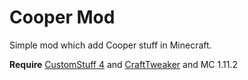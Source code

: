 # Cooper Mod

Simple mod which add Cooper stuff in Minecraft.

**Require** [CustomStuff 4](https://github.com/cubex2/customstuff4) and [CraftTweaker](https://github.com/jaredlll08/CraftTweaker) and MC 1.11.2